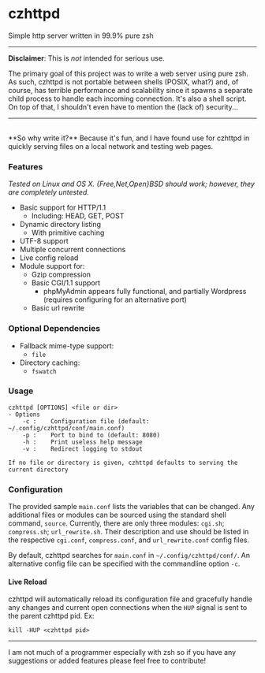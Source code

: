 # czhttpd
Simple http server written in 99.9% pure zsh<br>

---

**Disclaimer**: This is *not* intended for serious use.

The primary goal of this project was to write a web server using pure zsh. As such, czhttpd is not portable between shells (POSIX, what?) and, of course, has terrible performance and scalability since it spawns a separate child process to handle each incoming connection. It's also a shell script. On top of that, I shouldn't even have to mention the (lack of) security...

---  
<br>
**So why write it?** Because it's fun, and I have found use for czhttpd in quickly serving files on a local network and testing web pages.

### Features
*Tested on Linux and OS X. {Free,Net,Open}BSD should work; however, they are completely untested.*

- Basic support for HTTP/1.1
    - Including: HEAD, GET, POST
- Dynamic directory listing
    - With primitive caching
- UTF-8 support
- Multiple concurrent connections
- Live config reload
- Module support for:
    - Gzip compression
    - Basic CGI/1.1 support
        - phpMyAdmin appears fully functional, and partially Wordpress (requires configuring for an alternative port)
    - Basic url rewrite

### Optional Dependencies
- Fallback mime-type support:
    - `file`
- Directory caching:
    - `fswatch`

### Usage
```
czhttpd [OPTIONS] <file or dir>
- Options
    -c :    Configuration file (default: ~/.config/czhttpd/conf/main.conf)
    -p :    Port to bind to (default: 8080)
    -h :    Print useless help message
    -v :    Redirect logging to stdout

If no file or directory is given, czhttpd defaults to serving the current directory
```

### Configuration
The provided sample `main.conf` lists the variables that can be changed. Any additional files or modules can be sourced using the standard shell command, `source`. Currently, there are only three modules: `cgi.sh`; `compress.sh`; `url_rewrite.sh`. Their description and use should be listed in the respective `cgi.conf`, `compress.conf`, and `url_rewrite.conf` config files.

By default, czhttpd searches for `main.conf` in `~/.config/czhttpd/conf/`. An alternative config file can be specified with the commandline option `-c`.

#### Live Reload
czhttpd will automatically reload its configuration file and gracefully handle any changes and current open connections when the `HUP` signal is sent to the parent czhttpd pid. Ex:

```
kill -HUP <czhttpd pid>
```

---

I am not much of a programmer especially with zsh so if you have any suggestions or added features please feel free to contribute!
